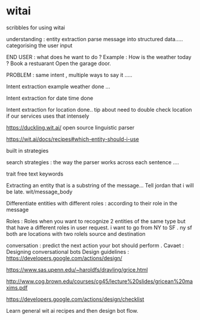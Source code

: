 # witai
scribbles for using witai 

understanding  : entity extraction 
parse message into structured data..... categorising the user input

END USER : what does he want to do ? Example : 
How is the weather today ?
Book a restuarant
Open the garage door.


PROBLEM : same intent , multiple ways to say it .....

Intent extraction example weather done ...

Intent extraction for date time done 

Intent extraction for location done.. tip about need to double check location if our services uses that intensely

https://duckling.wit.ai/  open source linguistic parser

https://wit.ai/docs/recipes#which-entity-should-i-use   

built in strategies 

search strategies  : the way the parser works across each sentence ....

trait 
free text
keywords


Extracting an entity that is a substring of the message... Tell jordan that i will be late. wit/message_body 

Differentiate entities with different roles : according to their role in the message


Roles :  Roles when you want to recognize 2 entities of the same type but that have a different roles in user request.
i want to go from NY to SF . ny sf both are locations with two rolels source and destination 




conversation : predict the next action your bot should perform . 
Cavaet  : Designing conversational bots 
Design guidelines :
https://developers.google.com/actions/design/

https://www.sas.upenn.edu/~haroldfs/dravling/grice.html

http://www.cog.brown.edu/courses/cg45/lecture%20slides/gricean%20maxims.pdf

https://developers.google.com/actions/design/checklist

Learn general wit ai recipes and then design bot flow.


